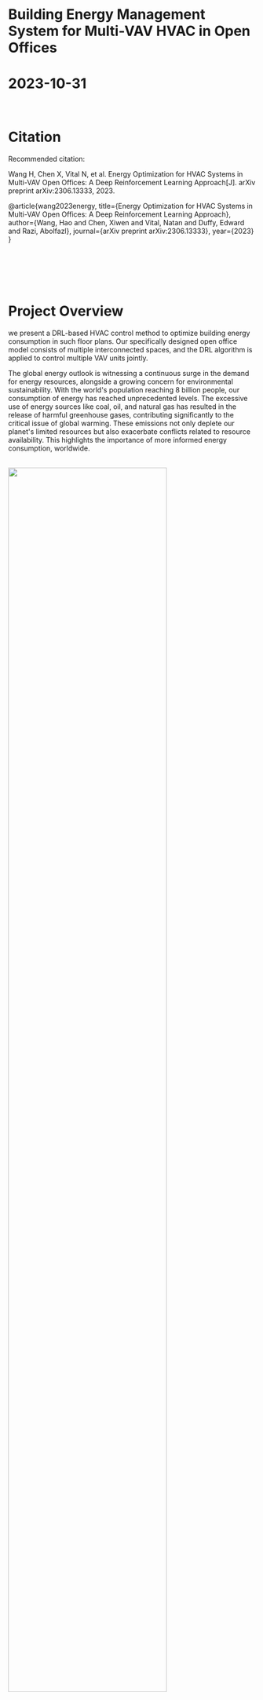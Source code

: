 # Building Energy Management System for Multi-VAV HVAC in Open Offices
# 2023-10-31


<br>


# Citation

Recommended citation: 

Wang H, Chen X, Vital N, et al. Energy Optimization for HVAC Systems in Multi-VAV Open Offices: A Deep Reinforcement Learning Approach[J]. arXiv preprint arXiv:2306.13333, 2023.

@article{wang2023energy,
  title={Energy Optimization for HVAC Systems in Multi-VAV Open Offices: A Deep Reinforcement Learning Approach},
  author={Wang, Hao and Chen, Xiwen and Vital, Natan and Duffy, Edward and Razi, Abolfazl},
  journal={arXiv preprint arXiv:2306.13333},
  year={2023}
}

<br>
<br>
<br>
<br>


# Project Overview
we present a DRL-based HVAC control method to optimize building energy consumption in such floor plans. Our specifically designed open office model consists of multiple interconnected spaces, and the DRL algorithm is applied to control multiple VAV units jointly.



The global energy outlook is witnessing a continuous surge in the demand for energy resources, alongside a growing concern for environmental sustainability. With the world's population reaching 8 billion people, our consumption of energy has reached unprecedented levels. The excessive use of energy sources like coal, oil, and natural gas has resulted in the release of harmful greenhouse gases, contributing significantly to the critical issue of global warming. These emissions not only deplete our planet's limited resources but also exacerbate conflicts related to resource availability. This highlights the importance of more informed energy consumption, worldwide.

<br>
<img src="../images/BEMS/commercial_hvac_all.jpg" width="80%">


<br>
<br>


Despite the popularity of open-plan offices in commercial buildings, limited research has been conducted to address the importance of energy optimization in these types of spaces. For instance, VAV units in such offices often operate independently, without considering the interconnectivity of these spaces, which can result in a disparity in heating and cooling, with areas located close to vents receiving more ventilation-based heating/cooling, while spaces near windows receive more heat from solar radiation.

<br>
<img src="../images/BEMS/multi_VAV_2.jpg" width="80%">

<br>
<br>
<br>
<br>


## In short, the contributions of this paper can be summarized as follows:

### We analyze the heat transfer features of connected spaces in open-plan offices and compare their energy consumption to offices with traditional closed floor plans. We offer a formulation for thermal energy exchange that suits open offices.

### We propose a DRL-based control algorithm that simultaneously optimizes thermal comfort and energy efficiency using a multiple-input and multiple-output architecture. It resulted in a 37% reduction in HVAC energy consumption with less than 1% violation of the temperature comfort level and 2.5% violation of humidity comfort level. Note that our model is flexible and can trade off energy efficiency with comfort violation by controlling the tuning parameters.  

### The proposed model requires only minimal input variables, including the outdoor temperature, indoor temperature, time, and control signals. The action space is a binary vector to activate/inactivate enforcing temperature range, instead of using explicit set points. These two approaches make the framework concise and easily generalizable to other buildings. %easily employable.

### We apply a heuristic reward policy to accelerate the training process and reduce the model complexity.

### We introduce a penalty term in the cost function that penalizes frequent inconvenient on/off transitions to avoid discomfort and damage to the HVAC system. 

### Our model is computationally efficient and takes only about 7.75 minutes per epoch (about 40 minutes for 5 epochs) to train. It can be easily adapted to other open-plan offices, making it a universal solution for building energy optimization.

<br>

<img src="../images/BEMS/framework_2.jpg" width="80%">


<br>
<br>
<br>
<br>


For the demonstration of this project, please see <a href="https://github.com/AIS-Clemson/DRL-BEMS">this link</a>

<br>

<img src="../images/BEMS/HVAC_2.0.gif" alt="Training process monitoring" width='100%'>


<br>
<br>
<br>
<br>


# Citation

Recommended citation: 

Wang H, Chen X, Vital N, et al. Energy Optimization for HVAC Systems in Multi-VAV Open Offices: A Deep Reinforcement Learning Approach[J]. arXiv preprint arXiv:2306.13333, 2023.

@article{wang2023energy,
  title={Energy Optimization for HVAC Systems in Multi-VAV Open Offices: A Deep Reinforcement Learning Approach},
  author={Wang, Hao and Chen, Xiwen and Vital, Natan and Duffy, Edward and Razi, Abolfazl},
  journal={arXiv preprint arXiv:2306.13333},
  year={2023}
}